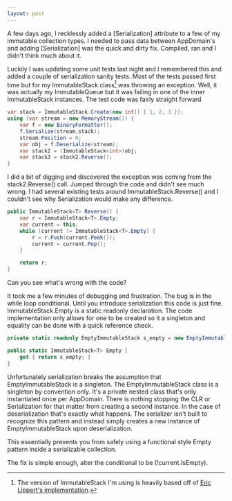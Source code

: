 ```yaml
---
layout: post
---
```

A few days ago, I recklessly added a [Serialization] attribute to a few of my immutable collection types. I needed to pass data between AppDomain's and adding [Serialization] was the quick and dirty fix. Compiled, ran and I didn't think much about it.

Luckily I was updating some unit tests last night and I remembered this and added a couple of serialization sanity tests. Most of the tests passed first time but for my ImmutableStack class[^1] was throwing an exception. Well, it was actually my ImmutableQueue but it was failing in one of the inner ImmutableStack instances. The test code was fairly straight forward

    
``` csharp
var stack = ImmutableStack.Create(new int[] { 1, 2, 3 });
using (var stream = new MemoryStream()) {
    var f = new BinaryFormatter();
    f.Serialize(stream,stack);
    stream.Position = 0;
    var obj = f.Deserialize(stream);
    var stack2 = (ImmutableStack<int>)obj;
    var stack3 = stack2.Reverse();
}
```

I did a bit of digging and discovered the exception was coming from the stack2.Reverse() call. Jumped through the code and didn't see much wrong. I had several existing tests around ImmutableStack.Reverse() and I couldn't see why Serialization would make any difference.

``` csharp
public ImmutableStack<T> Reverse() {
    var r = ImmutableStack<T>.Empty;
    var current = this;
    while (current != ImmutableStack<T>.Empty) {
        r = r.Push(current.Peek());
        current = current.Pop();
    }

    return r;
}
```

Can you see what's wrong with the code?

It took me a few minutes of debugging and frustration. The bug is in the while loop conditional. Until you introduce serialization this code is just fine. ImmutableStack<T>.Empty is a static readonly declaration. The code implementation only allows for one to be created so it a singleton and equality can be done with a quick reference check.

``` csharp
private static readonly EmptyImmutableStack s_empty = new EmptyImmutableStack();

public static ImmutableStack<T> Empty {
    get { return s_empty; }
}
```

Unfortunately serialization breaks the assumption that EmptyImmutableStack is a singleton. The EmptyImmutableStack class is a singleton by convention only.  It's a private nested class that's only instantiated once per AppDomain.  There is nothing stopping the CLR or Serialization for that matter from creating a second instance. In the case of deserialization that's exactly what happens. The serializer isn't built to recognize this pattern and instead simply creates a new instance of EmptyImmutableStack upon deserialization.

This essentially prevents you from safely using a functional style Empty pattern inside a serializable collection.

The fix is simple enough, alter the conditional to be (!current.IsEmpty).

[^1]: The version of ImmutableStack I'm using is heavily based off of [Eric Lippert's implementation](http://blogs.msdn.com/ericlippert/archive/2007/12/04/immutability-in-c-part-two-a-simple-immutable-stack.aspx).  
